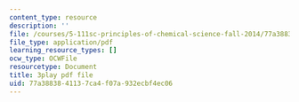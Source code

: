 ```yaml
---
content_type: resource
description: ''
file: /courses/5-111sc-principles-of-chemical-science-fall-2014/77a3883841137ca4f07a932ecbf4ec06_NIZFPnHtrBA.pdf
file_type: application/pdf
learning_resource_types: []
ocw_type: OCWFile
resourcetype: Document
title: 3play pdf file
uid: 77a38838-4113-7ca4-f07a-932ecbf4ec06
---
```

